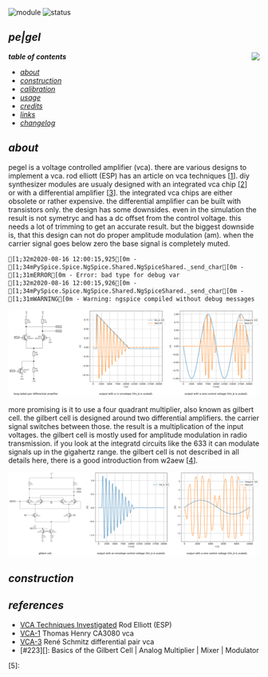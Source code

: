 ![module](https://img.shields.io/badge/module-vca-yellow)
![status](https://img.shields.io/badge/status-work%20in%20progress-orange)

## *pe|gel*

<a href="https://photos.app.goo.gl/pg6iZUC32rTKX5LC7"><img src="https://spielhuus.github.io/elektrophon/images/kontrast-logo-tmb.jpg" height="300px" align="right"></a>

***table of contents***

* [*about*](#about)
* [*construction*](#construction)
* [*calibration*](#calibration)
* [*usage*](#usage)
* [*credits*](#credits)
* [*links*](#links)
* [*changelog*](#changelog)
  
## *about*

pegel is a voltage controlled amplifier (vca). there are various designs to implement a vca. rod elliott (ESP) has an article on vca techniques [[1][1]]. diy synthesizer modules are usualy designed with an integrated vca chip [[2][2]]  or with a differential amplifier [[3][3]]. the integrated vca chips are either obsolete or rather expensive. the differential amplifier can be built with transistors only. the design has some downsides. even in the simulation the result is not symetryc and has a dc offset from the control voltage. this needs a lot of trimming to get an accurate result. but the biggest downside is, that this design can not do proper amplitude modulation (am). when the carrier signal goes below zero the base signal is completely muted. 

    [1;32m2020-08-16 12:00:15,925[0m - [1;34mPySpice.Spice.NgSpice.Shared.NgSpiceShared._send_char[0m - [1;31mERROR[0m - Error: bad type for debug var
    [1;32m2020-08-16 12:00:15,926[0m - [1;34mPySpice.Spice.NgSpice.Shared.NgSpiceShared._send_char[0m - [1;31mWARNING[0m - Warning: ngspice compiled without debug messages



![svg](README_files/README_4_1.svg)


more promising is it to use a four quadrant multiplier, also known as gilbert cell. the gilbert cell is designed around two differential amplifiers. the carrier signal switches between those. the result is a multiplication of the input voltages. the gilbert cell is mostly used for amplitude modulation in radio transmission. if you look at the integratd circuits like the 633 it can modulate signals up in the gigahertz range. the gilbert cell is not described in all details here, there is a good introduction from w2aew [[4][4]].





![svg](README_files/README_6_0.svg)


## *construction*

## *references*

- [VCA Techniques Investigated][1] Rod Elliott (ESP)
- [VCA-1][2] Thomas Henry CA3080 vca
- [VCA-3][3] René Schmitz differential pair vca
- [#223][]: Basics of the Gilbert Cell | Analog Multiplier | Mixer | Modulator

[1]: https://sound-au.com/articles/vca-techniques.html
[2]: https://www.birthofasynth.com/Thomas_Henry/Pages/VCA-1.html
[3]: https://www.schmitzbits.de/vca3.png
[4]: https://www.youtube.com/watch?v=7nmmb0pqTU0&t=2s
[5]: 


[9]: http://www.ecircuitcenter.com/Circuits/BJT_Diffamp1/BJT_Diffamp1.htm

